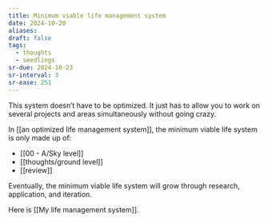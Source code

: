 ```yaml
---
title: Minimum viable life management system
date: 2024-10-20
aliases: 
draft: false
tags:
  - thoughts
  - seedlings
sr-due: 2024-10-23
sr-interval: 3
sr-ease: 251
---
```

This system doesn’t have to be optimized. It just has to allow you to work on several projects and areas simultaneously without going crazy.

In [[an optimized life management system]], the minimum viable life system is only made up of:

- [[00 - A/Sky level]]
- [[thoughts/ground level]]
- [[review]]

Eventually, the minimum viable life system will grow through research, application, and iteration.

Here is [[My life management system]].

